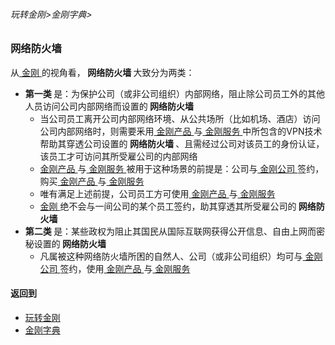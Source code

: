 ###### 玩转金刚>金刚字典>


### 网络防火墙
从[ 金刚 ](https://github.com/a2zitpro/web/blob/master/LadderFree/kkDictionary/Atozitpro.md)的视角看，<strong> 网络防火墙 </strong >大致分为两类：
- <strong>第一类 </strong>是：为保护公司（或非公司组织）内部网络，阻止除公司员工外的其他人员访问公司内部网络而设置的<strong> 网络防火墙 </strong>
  - 当公司员工离开公司内部网络环境、从公共场所（比如机场、酒店）访问公司内部网络时，则需要釆用[ 金刚产品 ]()与[ 金刚服务 ]()中所包含的VPN技术帮助其穿透公司设置的<strong> 网络防火墙 </strong>、且需经过公司对该员工的身份认证，该员工才可访问其所受雇公司的内部网络
  - [ 金刚产品 ]()与[ 金刚服务 ]()被用于这种场景的前提是：公司与[ 金刚公司 ]()签约，购买[ 金刚产品 ]()与[ 金刚服务 ]()
  - 唯有满足上述前提，公司员工方可使用[ 金刚产品 ]()与[ 金刚服务 ]()
  - [ 金刚 ](https://github.com/a2zitpro/web/blob/master/LadderFree/kkDictionary/Atozitpro.md)绝不会与一间公司的某个员工签约，助其穿透其所受雇公司的<strong> 网络防火墙 </strong> <br>
- <strong>第二类 </strong>是：某些政权为阻止其国民从国际互联网获得公开信息、自由上网而密秘设置的<strong> 网络防火墙 </strong>
  - 凡属被这种网络防火墙所困的自然人、公司（或非公司组织）均可与[ 金刚公司 ](https://github.com/a2zitpro/web/blob/master/LadderFree/kkDictionary/Atozitpro.md)签约，使用[ 金刚产品 ]()与[ 金刚服务 ]()

#### 返回到
- [玩转金刚](https://github.com/a2zitpro/web/blob/master/LadderFree/A.md)
- [金刚字典](https://github.com/a2zitpro/web/blob/master/LadderFree/kkDictionary/KKDictionary.md)

